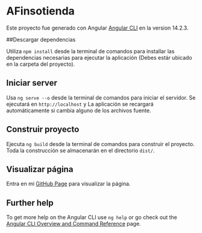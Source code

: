 # AFinsotienda

Este proyecto fue generado con Angular [Angular CLI](https://github.com/angular/angular-cli) en la version 14.2.3.

##Descargar dependencias

Utiliza `npm install` desde la terminal de comandos para installar las dependencias necesarias para ejecutar la aplicación (Debes estár ubicado en la carpeta del proyecto). 

## Iniciar server

Usa `ng serve --o` desde la terminal de comandos para iniciar el servidor. Se ejecutará en `http://localhost` y La aplicación se recargará automáticamente si cambia alguno de los archivos fuente.

## Construir proyecto

Ejecuta `ng build` desde la terminal de comandos para construir el proyecto. Toda la construcción se almacenarán en el directorio `dist/`.


## Visualizar página
Entra en mi [GitHub Page](https://joshsb-git.github.io/angularFinsotienda/) para visualizar la página.

## Further help
To get more help on the Angular CLI use `ng help` or go check out the [Angular CLI Overview and Command Reference](https://angular.io/cli) page.
